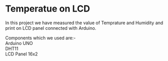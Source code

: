 # Temperatue on LCD

In this project we have measured the value of Temprature and Humidity and print on LCD panel connected with Arduino.

Components which we used are:- <br />
Arduino UNO <br />
DHT11 <br />
LCD Panel 16x2

